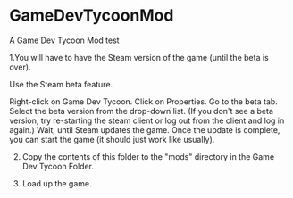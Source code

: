 GameDevTycoonMod
================

A Game Dev Tycoon Mod test



1.You will have to have the Steam version of the game (until the beta is over).

Use the Steam beta feature.

Right-click on Game Dev Tycoon.
Click on Properties.
Go to the beta tab.
Select the beta version from the drop-down list. (If you don't see a beta version, try re-starting the steam client or log out from the client and log in again.)
Wait, until Steam updates the game. Once the update is complete, you can start the game (it should just work like usually).


2. Copy the contents of this folder to the "mods" directory in the Game Dev Tycoon Folder.

3. Load up the game.
